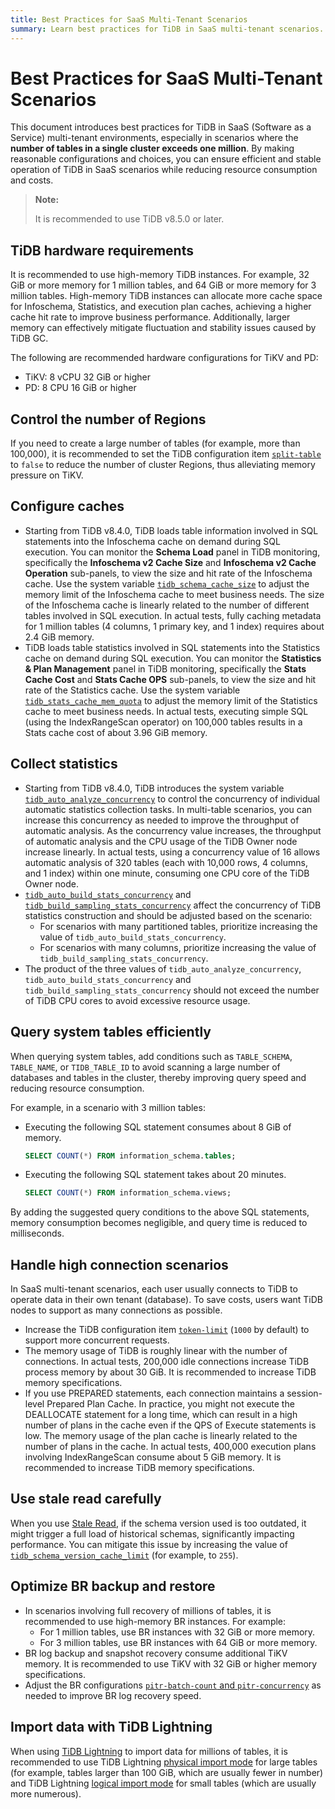 ```yaml
---
title: Best Practices for SaaS Multi-Tenant Scenarios
summary: Learn best practices for TiDB in SaaS multi-tenant scenarios.
---
```


# Best Practices for SaaS Multi-Tenant Scenarios

This document introduces best practices for TiDB in SaaS (Software as a Service) multi-tenant environments, especially in scenarios where the **number of tables in a single cluster exceeds one million**. By making reasonable configurations and choices, you can ensure efficient and stable operation of TiDB in SaaS scenarios while reducing resource consumption and costs.

> **Note:**
>
> It is recommended to use TiDB v8.5.0 or later.

## TiDB hardware requirements

It is recommended to use high-memory TiDB instances. For example, 32 GiB or more memory for 1 million tables, and 64 GiB or more memory for 3 million tables. High-memory TiDB instances can allocate more cache space for Infoschema, Statistics, and execution plan caches, achieving a higher cache hit rate to improve business performance. Additionally, larger memory can effectively mitigate fluctuation and stability issues caused by TiDB GC.

The following are recommended hardware configurations for TiKV and PD:

* TiKV: 8 vCPU 32 GiB or higher
* PD: 8 CPU 16 GiB or higher

## Control the number of Regions

If you need to create a large number of tables (for example, more than 100,000), it is recommended to set the TiDB configuration item [`split-table`](/tidb-configuration-file.md#split-table) to `false` to reduce the number of cluster Regions, thus alleviating memory pressure on TiKV.

## Configure caches

* Starting from TiDB v8.4.0, TiDB loads table information involved in SQL statements into the Infoschema cache on demand during SQL execution. You can monitor the **Schema Load** panel in TiDB monitoring, specifically the **Infoschema v2 Cache Size** and **Infoschema v2 Cache Operation** sub-panels, to view the size and hit rate of the Infoschema cache. Use the system variable [`tidb_schema_cache_size`](/system-variables.md#tidb_schema_cache_size-new-in-v800) to adjust the memory limit of the Infoschema cache to meet business needs. The size of the Infoschema cache is linearly related to the number of different tables involved in SQL execution. In actual tests, fully caching metadata for 1 million tables (4 columns, 1 primary key, and 1 index) requires about 2.4 GiB memory.
* TiDB loads table statistics involved in SQL statements into the Statistics cache on demand during SQL execution. You can monitor the **Statistics & Plan Management** panel in TiDB monitoring, specifically the **Stats Cache Cost** and **Stats Cache OPS** sub-panels, to view the size and hit rate of the Statistics cache. Use the system variable [`tidb_stats_cache_mem_quota`](/system-variables.md#tidb_stats_cache_mem_quota-new-in-v610) to adjust the memory limit of the Statistics cache to meet business needs. In actual tests, executing simple SQL (using the IndexRangeScan operator) on 100,000 tables results in a Stats cache cost of about 3.96 GiB memory.

## Collect statistics

* Starting from TiDB v8.4.0, TiDB introduces the system variable [`tidb_auto_analyze_concurrency`](/system-variables.md#tidb_auto_analyze_concurrency-new-in-v840) to control the concurrency of individual automatic statistics collection tasks. In multi-table scenarios, you can increase this concurrency as needed to improve the throughput of automatic analysis. As the concurrency value increases, the throughput of automatic analysis and the CPU usage of the TiDB Owner node increase linearly. In actual tests, using a concurrency value of 16 allows automatic analysis of 320 tables (each with 10,000 rows, 4 columns, and 1 index) within one minute, consuming one CPU core of the TiDB Owner node.
* [`tidb_auto_build_stats_concurrency`](/system-variables.md#tidb_auto_build_stats_concurrency-new-in-v650) and [`tidb_build_sampling_stats_concurrency`](/system-variables.md#tidb_build_sampling_stats_concurrency-new-in-v750) affect the concurrency of TiDB statistics construction and should be adjusted based on the scenario:
    - For scenarios with many partitioned tables, prioritize increasing the value of `tidb_auto_build_stats_concurrency`.
    - For scenarios with many columns, prioritize increasing the value of `tidb_build_sampling_stats_concurrency`.
* The product of the three values of `tidb_auto_analyze_concurrency`, `tidb_auto_build_stats_concurrency` and `tidb_build_sampling_stats_concurrency` should not exceed the number of TiDB CPU cores to avoid excessive resource usage.

## Query system tables efficiently

When querying system tables, add conditions such as `TABLE_SCHEMA`, `TABLE_NAME`, or `TIDB_TABLE_ID` to avoid scanning a large number of databases and tables in the cluster, thereby improving query speed and reducing resource consumption.

For example, in a scenario with 3 million tables:

- Executing the following SQL statement consumes about 8 GiB of memory.

    ```sql
    SELECT COUNT(*) FROM information_schema.tables;
    ```

- Executing the following SQL statement takes about 20 minutes.

    ```sql
    SELECT COUNT(*) FROM information_schema.views;
    ```

By adding the suggested query conditions to the above SQL statements, memory consumption becomes negligible, and query time is reduced to milliseconds.

## Handle high connection scenarios

In SaaS multi-tenant scenarios, each user usually connects to TiDB to operate data in their own tenant (database). To save costs, users want TiDB nodes to support as many connections as possible.

* Increase the TiDB configuration item [`token-limit`](/tidb-configuration-file.md#token-limit) (`1000` by default) to support more concurrent requests.
* The memory usage of TiDB is roughly linear with the number of connections. In actual tests, 200,000 idle connections increase TiDB process memory by about 30 GiB. It is recommended to increase TiDB memory specifications.
* If you use PREPARED statements, each connection maintains a session-level Prepared Plan Cache. In practice, you might not execute the DEALLOCATE statement for a long time, which can result in a high number of plans in the cache even if the QPS of Execute statements is low. The memory usage of the plan cache is linearly related to the number of plans in the cache. In actual tests, 400,000 execution plans involving IndexRangeScan consume about 5 GiB memory. It is recommended to increase TiDB memory specifications.

## Use stale read carefully

When you use [Stale Read](/stale-read.md), if the schema version used is too outdated, it might trigger a full load of historical schemas, significantly impacting performance. You can mitigate this issue by increasing the value of [`tidb_schema_version_cache_limit`](/system-variables.md#tidb_schema_version_cache_limit-new-in-v740) (for example, to `255`).

## Optimize BR backup and restore

* In scenarios involving full recovery of millions of tables, it is recommended to use high-memory BR instances. For example:
    - For 1 million tables, use BR instances with 32 GiB or more memory.
    - For 3 million tables, use BR instances with 64 GiB or more memory.
* BR log backup and snapshot recovery consume additional TiKV memory. It is recommended to use TiKV with 32 GiB or higher memory specifications.
* Adjust the BR configurations [`pitr-batch-count` and `pitr-concurrency`](/br/use-br-command-line-tool.md#common-options) as needed to improve BR log recovery speed.

## Import data with TiDB Lightning

When using [TiDB Lightning](/tidb-lightning/tidb-lightning-overview.md) to import data for millions of tables, it is recommended to use TiDB Lightning [physical import mode](/tidb-lightning/tidb-lightning-physical-import-mode.md) for large tables (for example, tables larger than 100 GiB, which are usually fewer in number) and TiDB Lightning [logical import mode](/tidb-lightning/tidb-lightning-logical-import-mode.md) for small tables (which are usually more numerous).

